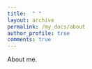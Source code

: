 ```yaml
---
title:  " "
layout: archive
permalink: /my_docs/about
author_profile: true
comments: true
---
```


About me.
